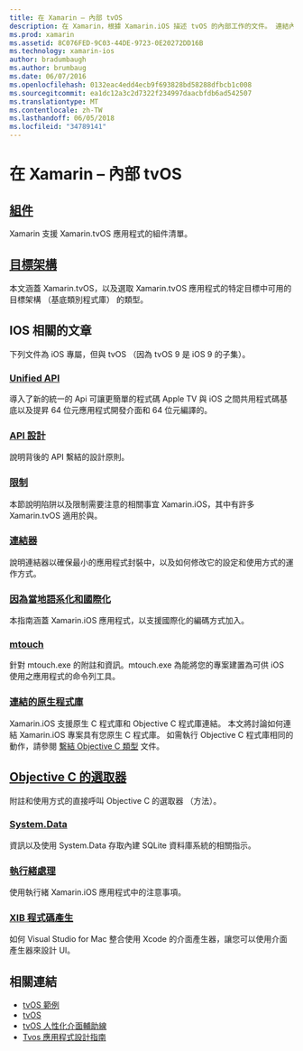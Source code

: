 ```yaml
---
title: 在 Xamarin – 內部 tvOS
description: 在 Xamarin，根據 Xamarin.iOS 描述 tvOS 的內部工作的文件。 連結內容討論組件，目標架構，以及相關 iOS 概念。
ms.prod: xamarin
ms.assetid: 8C076FED-9C03-44DE-9723-0E20272DD16B
ms.technology: xamarin-ios
author: bradumbaugh
ms.author: brumbaug
ms.date: 06/07/2016
ms.openlocfilehash: 0132eac4edd4ecb9f693828bd58288dfbcb1c008
ms.sourcegitcommit: ea1dc12a3c2d7322f234997daacbfdb6ad542507
ms.translationtype: MT
ms.contentlocale: zh-TW
ms.lasthandoff: 06/05/2018
ms.locfileid: "34789141"
---
```

# <a name="tvos-in-xamarin--internals"></a>在 Xamarin – 內部 tvOS 

##  <a name="assembliesiostvosinternalsassembliesmd"></a>[組件](~/ios/tvos/internals/assemblies.md)

Xamarin 支援 Xamarin.tvOS 應用程式的組件清單。

##  <a name="target-frameworksiostvosinternalsframeworksmd"></a>[目標架構](~/ios/tvos/internals/frameworks.md)

本文涵蓋 Xamarin.tvOS，以及選取 Xamarin.tvOS 應用程式的特定目標中可用的目標架構 （基底類別程式庫） 的類型。

## <a name="related-ios-articles"></a>IOS 相關的文章

下列文件為 iOS 專屬，但與 tvOS （因為 tvOS 9 是 iOS 9 的子集）。

###  <a name="unified-apicross-platformmaciosunifiedindexmd"></a>[Unified API](~/cross-platform/macios/unified/index.md)

導入了新的統一的 Api 可讓更簡單的程式碼 Apple TV 與 iOS 之間共用程式碼基底以及提昇 64 位元應用程式開發介面和 64 位元編譯的。  

###  <a name="api-designiosinternalsapi-designindexmd"></a>[API 設計](~/ios/internals/api-design/index.md)

說明背後的 API 繫結的設計原則。

###  <a name="limitationsiosinternalslimitationsmd"></a>[限制](~/ios/internals/limitations.md)

本節說明陷阱以及限制需要注意的相關事宜 Xamarin.iOS，其中有許多 Xamarin.tvOS 適用於與。

###  <a name="linkeriosdeploy-testlinkermd"></a>[連結器](~/ios/deploy-test/linker.md)

說明連結器以確保最小的應用程式封裝中，以及如何修改它的設定和使用方式的運作方式。

###  <a name="localization-and-internationalizationiosapp-fundamentalslocalizationindexmd"></a>[因為當地語系化和國際化](~/ios/app-fundamentals/localization/index.md)

本指南涵蓋 Xamarin.iOS 應用程式，以支援國際化的編碼方式加入。

###  <a name="mtouchiosdeploy-testmtouchmd"></a>[mtouch](~/ios/deploy-test/mtouch.md)

針對 mtouch.exe 的附註和資訊。mtouch.exe 為能將您的專案建置為可供 iOS 使用之應用程式的命令列工具。

###  <a name="linking-native-librariesiosplatformnative-interopmd"></a>[連結的原生程式庫](~/ios/platform/native-interop.md)

Xamarin.iOS 支援原生 C 程式庫和 Objective C 程式庫連結。 本文將討論如何連結 Xamarin.iOS 專案具有您原生 C 程式庫。 如需執行 Objective C 程式庫相同的動作，請參閱&nbsp;[繫結 Objective C 類型](~/ios/platform/binding-objective-c/index.md)&nbsp;文件。

##  <a name="objective-c-selectorsiosinternalsobjective-c-selectorsmd"></a>[Objective C 的選取器](~/ios/internals/objective-c-selectors.md)

附註和使用方式的直接呼叫 Objective C 的選取器 （方法）。

###  <a name="systemdataiosdata-cloudsystemdatamd"></a>[System.Data](~/ios/data-cloud/system.data.md)

資訊以及使用 System.Data 存取內建 SQLite 資料庫系統的相關指示。

###  <a name="threadingiosapp-fundamentalsthreadingmd"></a>[執行緒處理](~/ios/app-fundamentals/threading.md)

使用執行緒 Xamarin.iOS 應用程式中的注意事項。

###  <a name="xib-code-generationiosinternalsxib-code-generationmd"></a>[XIB 程式碼產生](~/ios/internals/xib-code-generation.md)

如何 Visual Studio for Mac 整合使用 Xcode 的介面產生器，讓您可以使用介面產生器來設計 UI。

## <a name="related-links"></a>相關連結

- [tvOS 範例](https://developer.xamarin.com/samples/tvos/all/)
- [tvOS](https://developer.apple.com/tvos/)
- [tvOS 人性化介面輔助線](https://developer.apple.com/tvos/human-interface-guidelines/)
- [Tvos 應用程式設計指南](https://developer.apple.com/library/prerelease/tvos/documentation/General/Conceptual/AppleTV_PG/)
